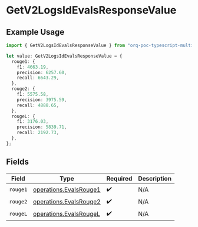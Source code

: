 # GetV2LogsIdEvalsResponseValue

## Example Usage

```typescript
import { GetV2LogsIdEvalsResponseValue } from "orq-poc-typescript-multi-env-version/models/operations";

let value: GetV2LogsIdEvalsResponseValue = {
  rouge1: {
    f1: 4663.19,
    precision: 6257.60,
    recall: 6643.29,
  },
  rouge2: {
    f1: 5575.58,
    precision: 3975.59,
    recall: 4888.65,
  },
  rougeL: {
    f1: 3176.03,
    precision: 5839.71,
    recall: 2192.73,
  },
};
```

## Fields

| Field                                                            | Type                                                             | Required                                                         | Description                                                      |
| ---------------------------------------------------------------- | ---------------------------------------------------------------- | ---------------------------------------------------------------- | ---------------------------------------------------------------- |
| `rouge1`                                                         | [operations.EvalsRouge1](../../models/operations/evalsrouge1.md) | :heavy_check_mark:                                               | N/A                                                              |
| `rouge2`                                                         | [operations.EvalsRouge2](../../models/operations/evalsrouge2.md) | :heavy_check_mark:                                               | N/A                                                              |
| `rougeL`                                                         | [operations.EvalsRougeL](../../models/operations/evalsrougel.md) | :heavy_check_mark:                                               | N/A                                                              |